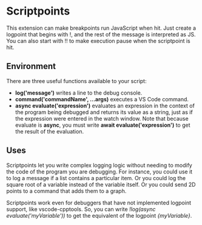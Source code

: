 # Scriptpoints

This extension can make breakpoints run JavaScript when hit.  Just create a logpoint that begins with !, and the rest of the message is interpreted as JS.  You can also start with !! to make execution pause when the scriptpoint is hit.

## Environment

There are three useful functions available to your script:
* **log('message')** writes a line to the debug console.
* **command('commandName', ...args)** executes a VS Code command.
* **async evaluate('expression')** evaluates an expression in the context of the program being debugged and returns its value as a string, just as if the expression were entered in the watch window.  Note that because evaluate is **async**, you must write **await evaluate('expression')** to get the result of the evaluation.

## Uses

Scriptpoints let you write complex logging logic without needing to modify the code of the program you are debugging.  For instance, you could use it to log a message if a list contains a particular item.  Or you could log the square root of a variable instead of the variable itself.  Or you could send 2D points to a command that adds them to a graph.

Scriptpoints work even for debuggers that have not implemented logpoint support, like vscode-cpptools.  So, you can write *!log(async evaluate('myVariable'))* to get the equivalent of the logpoint *{myVariable}*.